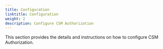 ```yaml
---
title: Configuration
linktitle: Configuration
weight: 2
description: Configure CSM Authorization
---
```


This section provides the details and instructions on how to configure CSM Authorization.